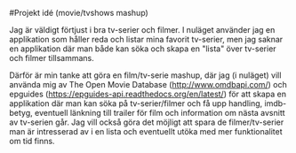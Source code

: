 #Projekt idé (movie/tvshows mashup)

Jag är väldigt förtjust i bra tv-serier och filmer. I nuläget använder jag en applikation som håller reda och listar mina favorit tv-serier, men jag saknar en applikation där man både kan söka och skapa en "lista" över tv-serier och filmer tillsammans.

Därför är min tanke att göra en film/tv-serie mashup, där jag (i nuläget) vill använda mig av The Open Movie Database (http://www.omdbapi.com/) och epguides (https://epguides-api.readthedocs.org/en/latest/) för att skapa en applikation där man kan söka på tv-serier/filmer och få upp handling, imdb-betyg, eventuell länkning till trailer för film och information om nästa avsnitt av tv-serien går. 
Jag vill också göra det möjligt att spara de filmer/tv-serier man är intresserad av i en lista och eventuellt utöka med mer funktionalitet om tid finns. 

